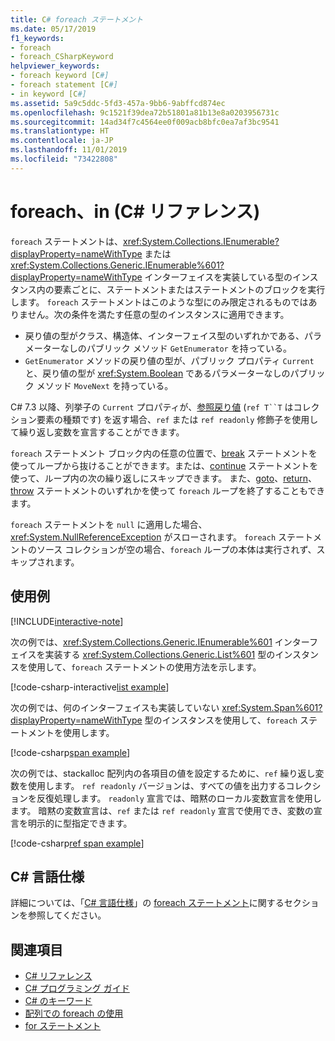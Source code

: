 ```yaml
---
title: C# foreach ステートメント
ms.date: 05/17/2019
f1_keywords:
- foreach
- foreach_CSharpKeyword
helpviewer_keywords:
- foreach keyword [C#]
- foreach statement [C#]
- in keyword [C#]
ms.assetid: 5a9c5ddc-5fd3-457a-9bb6-9abffcd874ec
ms.openlocfilehash: 9c1521f39dea72b51801a81b13e8a0203956731c
ms.sourcegitcommit: 14ad34f7c4564ee0f009acb8bfc0ea7af3bc9541
ms.translationtype: HT
ms.contentlocale: ja-JP
ms.lasthandoff: 11/01/2019
ms.locfileid: "73422808"
---
```

# <a name="foreach-in-c-reference"></a>foreach、in (C# リファレンス)

`foreach` ステートメントは、<xref:System.Collections.IEnumerable?displayProperty=nameWithType> または <xref:System.Collections.Generic.IEnumerable%601?displayProperty=nameWithType> インターフェイスを実装している型のインスタンス内の要素ごとに、ステートメントまたはステートメントのブロックを実行します。 `foreach` ステートメントはこのような型にのみ限定されるものではありません。次の条件を満たす任意の型のインスタンスに適用できます。

- 戻り値の型がクラス、構造体、インターフェイス型のいずれかである、パラメーターなしのパブリック メソッド `GetEnumerator` を持っている。
- `GetEnumerator` メソッドの戻り値の型が、パブリック プロパティ `Current` と、戻り値の型が <xref:System.Boolean> であるパラメーターなしのパブリック メソッド `MoveNext` を持っている。

C# 7.3 以降、列挙子の `Current` プロパティが、[参照戻り値](ref.md#reference-return-values) (`ref T``T` はコレクション要素の種類です) を返す場合、`ref` または `ref readonly` 修飾子を使用して繰り返し変数を宣言することができます。

`foreach` ステートメント ブロック内の任意の位置で、[break](break.md) ステートメントを使ってループから抜けることができます。または、[continue](continue.md) ステートメントを使って、ループ内の次の繰り返しにスキップできます。 また、[goto](goto.md)、[return](return.md)、[throw](throw.md) ステートメントのいずれかを使って `foreach` ループを終了することもできます。

`foreach` ステートメントを `null` に適用した場合、<xref:System.NullReferenceException> がスローされます。 `foreach` ステートメントのソース コレクションが空の場合、`foreach` ループの本体は実行されず、スキップされます。

## <a name="examples"></a>使用例

[!INCLUDE[interactive-note](~/includes/csharp-interactive-note.md)]

次の例では、<xref:System.Collections.Generic.IEnumerable%601> インターフェイスを実装する <xref:System.Collections.Generic.List%601> 型のインスタンスを使用して、`foreach` ステートメントの使用方法を示します。

[!code-csharp-interactive[list example](~/samples/snippets/csharp/keywords/IterationKeywordsExamples.cs#1)]

次の例では、何のインターフェイスも実装していない <xref:System.Span%601?displayProperty=nameWithType> 型のインスタンスを使用して、`foreach` ステートメントを使用します。

[!code-csharp[span example](~/samples/snippets/csharp/keywords/IterationKeywordsExamples.cs#2)]

次の例では、stackalloc 配列内の各項目の値を設定するために、`ref` 繰り返し変数を使用します。 `ref readonly` バージョンは、すべての値を出力するコレクションを反復処理します。 `readonly` 宣言では、暗黙のローカル変数宣言を使用します。 暗黙の変数宣言は、`ref` または `ref readonly` 宣言で使用でき、変数の宣言を明示的に型指定できます。

[!code-csharp[ref span example](~/samples/snippets/csharp/keywords/IterationKeywordsExamples.cs#RefSpan)]

## <a name="c-language-specification"></a>C# 言語仕様

詳細については、「[C# 言語仕様](/dotnet/csharp/language-reference/language-specification/introduction)」の [foreach ステートメント](~/_csharplang/spec/statements.md#the-foreach-statement)に関するセクションを参照してください。

## <a name="see-also"></a>関連項目

- [C# リファレンス](../index.md)
- [C# プログラミング ガイド](../../programming-guide/index.md)
- [C# のキーワード](index.md)
- [配列での foreach の使用](../../programming-guide/arrays/using-foreach-with-arrays.md)
- [for ステートメント](for.md)
